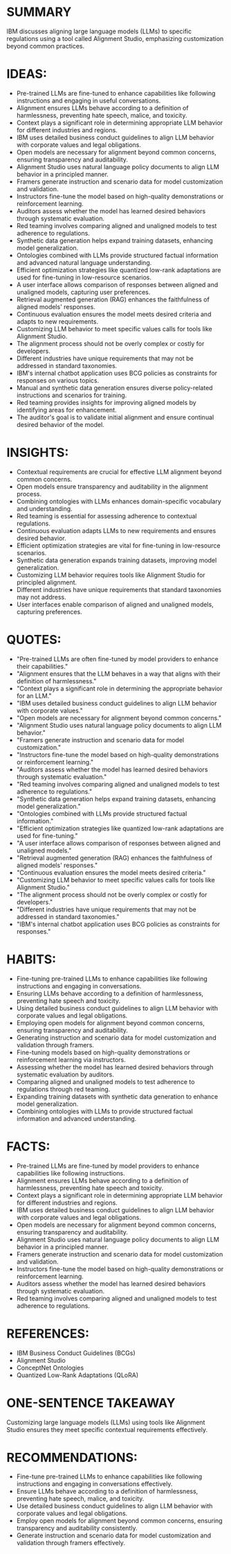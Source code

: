 # SUMMARY
IBM discusses aligning large language models (LLMs) to specific regulations using a tool called Alignment Studio, emphasizing customization beyond common practices.

# IDEAS:
- Pre-trained LLMs are fine-tuned to enhance capabilities like following instructions and engaging in useful conversations.
- Alignment ensures LLMs behave according to a definition of harmlessness, preventing hate speech, malice, and toxicity.
- Context plays a significant role in determining appropriate LLM behavior for different industries and regions.
- IBM uses detailed business conduct guidelines to align LLM behavior with corporate values and legal obligations.
- Open models are necessary for alignment beyond common concerns, ensuring transparency and auditability.
- Alignment Studio uses natural language policy documents to align LLM behavior in a principled manner.
- Framers generate instruction and scenario data for model customization and validation.
- Instructors fine-tune the model based on high-quality demonstrations or reinforcement learning.
- Auditors assess whether the model has learned desired behaviors through systematic evaluation.
- Red teaming involves comparing aligned and unaligned models to test adherence to regulations.
- Synthetic data generation helps expand training datasets, enhancing model generalization.
- Ontologies combined with LLMs provide structured factual information and advanced natural language understanding.
- Efficient optimization strategies like quantized low-rank adaptations are used for fine-tuning in low-resource scenarios.
- A user interface allows comparison of responses between aligned and unaligned models, capturing user preferences.
- Retrieval augmented generation (RAG) enhances the faithfulness of aligned models' responses.
- Continuous evaluation ensures the model meets desired criteria and adapts to new requirements.
- Customizing LLM behavior to meet specific values calls for tools like Alignment Studio.
- The alignment process should not be overly complex or costly for developers.
- Different industries have unique requirements that may not be addressed in standard taxonomies.
- IBM's internal chatbot application uses BCG policies as constraints for responses on various topics.
- Manual and synthetic data generation ensures diverse policy-related instructions and scenarios for training.
- Red teaming provides insights for improving aligned models by identifying areas for enhancement.
- The auditor's goal is to validate initial alignment and ensure continual desired behavior of the model.

# INSIGHTS:
- Contextual requirements are crucial for effective LLM alignment beyond common concerns.
- Open models ensure transparency and auditability in the alignment process.
- Combining ontologies with LLMs enhances domain-specific vocabulary and understanding.
- Red teaming is essential for assessing adherence to contextual regulations.
- Continuous evaluation adapts LLMs to new requirements and ensures desired behavior.
- Efficient optimization strategies are vital for fine-tuning in low-resource scenarios.
- Synthetic data generation expands training datasets, improving model generalization.
- Customizing LLM behavior requires tools like Alignment Studio for principled alignment.
- Different industries have unique requirements that standard taxonomies may not address.
- User interfaces enable comparison of aligned and unaligned models, capturing preferences.

# QUOTES:
- "Pre-trained LLMs are often fine-tuned by model providers to enhance their capabilities."
- "Alignment ensures that the LLM behaves in a way that aligns with their definition of harmlessness."
- "Context plays a significant role in determining the appropriate behavior for an LLM."
- "IBM uses detailed business conduct guidelines to align LLM behavior with corporate values."
- "Open models are necessary for alignment beyond common concerns."
- "Alignment Studio uses natural language policy documents to align LLM behavior."
- "Framers generate instruction and scenario data for model customization."
- "Instructors fine-tune the model based on high-quality demonstrations or reinforcement learning."
- "Auditors assess whether the model has learned desired behaviors through systematic evaluation."
- "Red teaming involves comparing aligned and unaligned models to test adherence to regulations."
- "Synthetic data generation helps expand training datasets, enhancing model generalization."
- "Ontologies combined with LLMs provide structured factual information."
- "Efficient optimization strategies like quantized low-rank adaptations are used for fine-tuning."
- "A user interface allows comparison of responses between aligned and unaligned models."
- "Retrieval augmented generation (RAG) enhances the faithfulness of aligned models' responses."
- "Continuous evaluation ensures the model meets desired criteria."
- "Customizing LLM behavior to meet specific values calls for tools like Alignment Studio."
- "The alignment process should not be overly complex or costly for developers."
- "Different industries have unique requirements that may not be addressed in standard taxonomies."
- "IBM's internal chatbot application uses BCG policies as constraints for responses."

# HABITS:
- Fine-tuning pre-trained LLMs to enhance capabilities like following instructions and engaging in conversations.
- Ensuring LLMs behave according to a definition of harmlessness, preventing hate speech and toxicity.
- Using detailed business conduct guidelines to align LLM behavior with corporate values and legal obligations.
- Employing open models for alignment beyond common concerns, ensuring transparency and auditability.
- Generating instruction and scenario data for model customization and validation through framers.
- Fine-tuning models based on high-quality demonstrations or reinforcement learning via instructors.
- Assessing whether the model has learned desired behaviors through systematic evaluation by auditors.
- Comparing aligned and unaligned models to test adherence to regulations through red teaming.
- Expanding training datasets with synthetic data generation to enhance model generalization.
- Combining ontologies with LLMs to provide structured factual information and advanced understanding.

# FACTS:
- Pre-trained LLMs are fine-tuned by model providers to enhance capabilities like following instructions.
- Alignment ensures LLMs behave according to a definition of harmlessness, preventing hate speech and toxicity.
- Context plays a significant role in determining appropriate LLM behavior for different industries and regions.
- IBM uses detailed business conduct guidelines to align LLM behavior with corporate values and legal obligations.
- Open models are necessary for alignment beyond common concerns, ensuring transparency and auditability.
- Alignment Studio uses natural language policy documents to align LLM behavior in a principled manner.
- Framers generate instruction and scenario data for model customization and validation.
- Instructors fine-tune the model based on high-quality demonstrations or reinforcement learning.
- Auditors assess whether the model has learned desired behaviors through systematic evaluation.
- Red teaming involves comparing aligned and unaligned models to test adherence to regulations.

# REFERENCES:
- IBM Business Conduct Guidelines (BCGs)
- Alignment Studio
- ConceptNet Ontologies
- Quantized Low-Rank Adaptations (QLoRA)
  
# ONE-SENTENCE TAKEAWAY
Customizing large language models (LLMs) using tools like Alignment Studio ensures they meet specific contextual requirements effectively.

# RECOMMENDATIONS:
- Fine-tune pre-trained LLMs to enhance capabilities like following instructions and engaging in conversations effectively.
- Ensure LLMs behave according to a definition of harmlessness, preventing hate speech, malice, and toxicity.
- Use detailed business conduct guidelines to align LLM behavior with corporate values and legal obligations.
- Employ open models for alignment beyond common concerns, ensuring transparency and auditability consistently.
- Generate instruction and scenario data for model customization and validation through framers effectively.